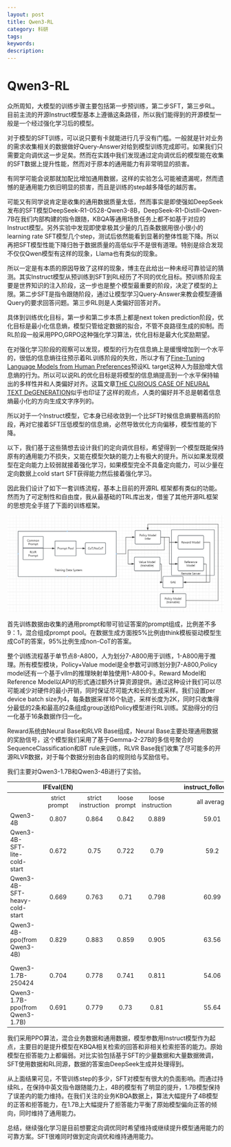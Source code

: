```yaml
---
layout: post
title: Qwen3-RL
category: 科研
tags: 
keywords: 
description:
---
```


# Qwen3-RL

  众所周知，大模型的训练步骤主要包括第一步预训练，第二步SFT，第三步RL。目前主流的开源Instruct模型基本上遵循这条路径，所以我们能得到的开源模型一般是一个经过强化学习后的模型。

  对于模型的SFT训练，可以说只要有卡就能进行几乎没有门槛。一般就是针对业务的需求收集相关的数据做好Query-Answer对给到模型训练完成即可。如果我们只需要定向调优这一步足矣。然而在实践中我们发现通过定向调优后的模型能在收集的SFT数据上提升性能，然而对于原本的通用能力有非常明显的损害。

有同学可能会说那就加配比增加通用数据，这样的实验怎么可能被遗漏呢，然而遗憾的是通用能力依旧明显的损害，而且是训练的step越多降低的越厉害。

可能又有同学说肯定是收集的通用数据质量太低，然而事实是即使强如DeepSeek发布的SFT模型DeepSeek-R1-0528-Qwen3-8B，DeepSeek-R1-Distill-Qwen-7B在我们内部构建的指令跟随，KBQA等通用场景任务上都不如基于对应的Instruct模型。另外实验中发现即使拿极其少量的几百条数据用很小很小的learning rate SFT模型几个step，测试后依然能看到显著的整体性能下降。所以再把SFT模型性能下降归咎于数据质量的高低似乎不是很有道理。特别是综合发现不仅仅Qwen模型有这样的现象，Llama也有类似的现象。

所以一定是有本质的原因导致了这样的现象，博主在此给出一种未经可靠验证的猜测。其实Instruct模型从预训练到SFT到RL经历了不同的优化目标。预训练阶段主要是世界知识的注入阶段，这一步也是整个模型最重要的阶段，决定了模型的上限。第二步SFT是指令跟随阶段，通过让模型学习Query-Answer来教会模型遵循Query的要求回答问题。第三步RL则是人类偏好回答对齐。

  具体到训练优化目标，第一步和第二步本质上都是next token prediction阶段，优化目标是最小化信息熵，模型只管给定数据的拟合，不管不良路径生成的抑制。而RL阶段一般采用PPO,GRPO这种强化学习算法，优化目标是最大化奖励期望。

在对强化学习阶段的观察可以发现，模型的行为在信息熵上是缓慢增加到一个水平的，很低的信息熵往往预示着RL训练阶段的失败，所以才有了[Fine-Tuning Language Models from Human Preferences](https://arxiv.org/pdf/1909.08593)预设KL target这种人为鼓励增大信息熵的行为。所以可以说RL的优化目标是将模型的信息熵提高到一个水平保持输出的多样性并和人类偏好对齐。这篇文章[THE CURIOUS CASE OF NEURAL TEXT DeGENERATION](https://arxiv.org/pdf/1904.09751)似乎也印证了这样的观点，人类的偏好并不总是朝着信息熵最小化的方向生成文字序列的。

所以对于一个Instruct模型，它本身已经收敛到一个比SFT时候信息熵要稍高的阶段，再对它接着SFT压低模型的信息熵，必然导致优化方向偏移，模型性能的下降。

  以下，我们基于这些猜想去设计我们的定向调优目标，希望得到一个模型既能保持原有的通用能力不损失，又能在模型欠缺的能力上有极大的提升。所以如果发现模型在定向能力上较弱就接着强化学习，如果模型完全不具备定向能力，可以少量在定向数据上cold start SFT获得能力然后接着强化学习。

因此我们设计了如下一套训练流程，基本上目前的开源RL 框架都有类似的功能。然而为了可定制性和自由度，我从最基础的TRL库出发，借鉴了其他开源RL框架的思想完全手搓了下面的训练框架。

![1](/public/img/posts/Qwen3-RL/RL.png)

  首先训练数据由收集的通用prompt和带可验证答案的prompt组成，比例差不多9：1，混合组成prompt pool。在数据生成方面按5%比例由think模板驱动模型生成CoT的答案，95%比例生成non-CoT的答案。

整个训练流程基于单节点8-A800，人为划分7-A800用于训练，1-A800用于推理。所有模型模块，Policy+Value model是全参数可训练划分到7-A800,Policy model还有一个基于vllm的推理映射单独使用1-A800卡。Reward Model和Reference Model以API的形式通过额外计算资源提供。通过这种设计我们可以尽可能减少对硬件的最小开销，同时保证尽可能大和长的生成采样。我们设置per device batch size为4，每条数据采样16个轨迹，采样长度为2K，同时只收集得分最低的2条和最高的2条组成group送给Policy模型进行RL训练。奖励得分的归一化基于16条数据作归一化。

Reward系统由Neural Base和RLVR Base组成，Neural Base主要处理通用数据的奖励信号，这个模型我们采用了基于Gemma-2-27B的多信号聚合的SequenceClassification和BT rule来训练，RLVR Base我们收集了尽可能多的开源RLVR数据，对于每个数据分别由各自的规则给与奖励信号。

  我们主要对Qwen3-1.7B和Qwen3-4B进行了实验。



| |IFEval(EN)| | | | |instruct_follow(ZH)| | |KBQA| | | | |RGB| | | | | |
|:-------------------------------|:--------------:|:--------------:|:--------------:|:--------------:|:--------------:|:--------------:|:--------------:|:--------------:|:--------------:|:--------------:|:--------------:|:--------------:|:--------------:|:--------------:|:--------------:|:--------------:|:--------------:|:--------------:|:--------------:|
| |strict prompt|strict instruction|loose prompt|loose instruction| |all average|per average| |TP|FP|TN|FN| |检索en|拒答en|整合en|检索zh|拒答zh|整合zh|
|Qwen3-4B|0.807|0.864|0.842|0.889| |59.01|63.38| |196|86|197|62| |0.97|0.39|0.84|0.95|0.2|0.82|
|Qwen3-4B-SFT-lite-cold-start|0.672|0.75|0.722|0.79| |59.2|62.59| |192|39|224|66| |0.97|0.57|0.73|0.92|0.5|0.82|
|Qwen3-4B-SFT-heavy-cold-start|0.669|0.763|0.71|0.798| |60.99|64.03| |153|23|260|106| |0.96|0.57|0.76|0.95|0.56|0.82|
|Qwen3-4B-ppo(from Qwen3-4B)|0.829|0.883|0.859|0.905| |63.56|67.48| |238|66|217|20| |0.93|0.91|0.79|0.94|0.67|0.79|
| | | | | | | | | | | | | | | | | | | | |
| | | | | | | | | | | | | | | | | | | | |
|Qwen3-1.7B-250424|0.704|0.778|0.741|0.811| |54.06|59.56| |223|221|62|24| |0.89|0.74|0.73|0.86|0.82|0.78|
|Qwen3-1.7B-ppo(from Qwen3-1.7B)|0.691|0.779|0.73|0.81| |55.64|61.2| |214|71|212|44| |0.89|0.8|0.7|0.87|0.78|0.72|


  我们采用PPO算法，混合业务数据和通用数据，模型参数用Instruct模型作为起点，主要目的是提升模型在KBQA相关检索的回答和非相关检索拒答的能力。原始模型在拒答能力上都偏弱。对比实验包括基于SFT的少量数据和大量数据微调，SFT使用数据和RL同源，数据的答案由DeepSeek生成并处理得到。

从上面结果可见，不管训练step的多少，SFT对模型有很大的负面影响。而通过持续RL，在保持中英文指令跟随能力上，4B的模型有了明显的提升，1.7B模型保持了误差内的能力维持。在我们关注的业务KBQA数据上，算法大幅提升了4B模型的正答和拒答能力，在1.7B上大幅提升了拒答能力平衡了原始模型偏向正答的倾向，同时维持了通用能力。

总结，继续强化学习是目前想要定向调优同时希望维持或继续提升模型通用能力的可靠方案。SFT很难同时做到定向调优和维持通用能力。

